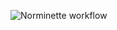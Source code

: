 ![Norminette workflow](https://github.com/yublee71/42_philosophers/actions/workflows/norminette.yml/badge.svg)
